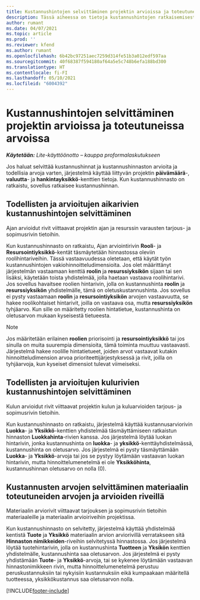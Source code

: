 ```yaml
---
title: Kustannushintojen selvittäminen projektin arvioissa ja toteutuneissa arvoissa
description: Tässä aiheessa on tietoja kustannushintojen ratkaisemisesta projektin arvioissa ja toteutuneissa arvoissa.
author: rumant
ms.date: 04/07/2021
ms.topic: article
ms.prod: ''
ms.reviewer: kfend
ms.author: rumant
ms.openlocfilehash: 6b42bc97251aec7259d314fe51b3a012edf597aa
ms.sourcegitcommit: 40f68387f594180af64a5e5c748b6efa188bd300
ms.translationtype: HT
ms.contentlocale: fi-FI
ms.lasthandoff: 05/10/2021
ms.locfileid: "6004392"
---
```

# <a name="resolve-cost-prices-on-project-estimates-and-actuals"></a>Kustannushintojen selvittäminen projektin arvioissa ja toteutuneissa arvoissa 

_**Käytetään:** Lite-käyttöönotto – kauppa proformalaskutukseen_

Jos haluat selvittää kustannushinnat ja kustannushinnaston arvioita ja todellisia arvoja varten, järjestelmä käyttää liittyvän projektin **päivämäärä**-, **valuutta**- ja **hankintayksikkö**-kenttien tietoja. Kun kustannushinnasto on ratkaistu, sovellus ratkaisee kustannushinnan.

## <a name="resolving-cost-rates-on-actual-and-estimate-lines-for-time"></a>Todellisten ja arvioitujen aikarivien kustannushintojen selvittäminen

Ajan arvioidut rivit viittaavat projektin ajan ja resurssin varausten tarjous- ja sopimusrivin tietoihin.

Kun kustannushinnasto on ratkaistu, Ajan arviointirivin **Rooli**- ja **Resursointiyksikkö**-kentät täsmäytetään hinnastossa oleviin roolihintariveihin. Tässä vastaavuudessa oletetaan, että käytät työn kustannushintojen vakiohinnoitteludimensioita. Jos olet määrittänyt järjestelmän vastaamaan kenttiä **roolin** ja **resurssiyksikön** sijaan tai sen lisäksi, käytetään toista yhdistelmää, jolla haetaan vastaava roolihintarivi. Jos sovellus havaitsee roolien hintarivin, jolla on kustannushinta **roolin** ja **resurssiyksikön** yhdistelmälle, tämä on oletuskustannushinta. Jos sovellus ei pysty vastaamaan **roolin** ja **resursointiyksikön** arvojen vastaavuutta, se hakee roolikohtaiset hintarivit, joilla on vastaava osa, mutta **resurssiyksikön** tyhjäarvo. Kun sille on määritetty roolien hintatietue, kustannushinta on oletusarvon mukaan kyseisestä tietueesta. 

> [!NOTE]
> Jos määritetään erilainen **roolien** priorisointi ja **resursointiyksikkö** tai jos sinulla on muita suurempia dimensioita, tämä toiminta muuttuu vastaavasti. Järjestelmä hakee roolille hintatietueet, joiden arvot vastaavat kutakin hinnoitteludimension arvoa prioriteettijärjestyksessä ja rivit, joilla on tyhjäarvoja, kun kyseiset dimensiot tulevat viimeiseksi.

## <a name="resolving-cost-rates-on-actual-and-estimate-lines-for-expense"></a>Todellisten ja arvioitujen kulurivien kustannushintojen selvittäminen

Kulun arvioidut rivit viittaavat projektin kulun ja kuluarvioiden tarjous- ja sopimusrivin tietoihin.

Kun kustannushinnasto on ratkaistu, järjestelmä käyttää kustannusarviorivin **Luokka**- ja **Yksikkö**-kenttien yhdistelmää täsmäyttämiseen ratkaistun hinnaston **Luokkahinta**-rivien kanssa. Jos järjestelmä löytää luokan hintarivin, jonka kustannushinta on **luokka**- ja **yksikkö**-kenttäyhdistelmässä, kustannushinta on oletusarvo. Jos järjestelmä ei pysty täsmäyttämään **Luokka**- ja **Yksikkö**-arvoja tai jos se pystyy löytämään vastaavan luokan hintarivin, mutta hinnoittelumenetelmä ei ole **Yksikköhinta**, kustannushinnan oletusarvo on nolla (0).

## <a name="resolving-cost-rates-on-actual-and-estimate-lines-for-material"></a>Kustannusten arvojen selvittäminen materiaalin toteutuneiden arvojen ja arvioiden riveillä

Materiaalin arviorivit viittaavat tarjouksen ja sopimusrivin tietoihin materiaaleille ja materiaalin arvioiriveihin projektissa.

Kun kustannushinnasto on selvitetty, järjestelmä käyttää yhdistelmää kentistä **Tuote** ja **Yksikkö** materiaalin arvion arviorivillä verratakseen sitä **Hinnaston nimikkeiden**-riveihin selvitetyssä hinnastossa. Jos järjestelmä löytää tuotehintarivin, jolla on kustannushinta **Tuotteen** ja **Yksikön** kenttien yhdistelmälle, kustannushinta saa oletusarvon. Jos järjestelmä ei pysty yhdistämään **Tuote**- ja **Yksikkö**-arvoja, tai se kykenee löytämään vastaavan hinnastonimikkeen rivin, mutta hinnoittelumenetelmä perustuu peruskustannuksiin tai nykyisiin kustannuksiin eikä kumpaakaan määritellä tuotteessa, yksikkökustannus saa oletusarvon nolla.


[!INCLUDE[footer-include](../../includes/footer-banner.md)]
